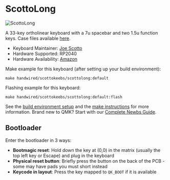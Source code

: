 # ScottoLong

![ScottoLong](https://i.imgur.com/AEQWXLlh.jpeg)

A 33-key ortholinear keyboard with a 7u spacebar and two 1.5u function keys. Case files available [here](https://github.com/joe-scotto/scottokeebs).

* Keyboard Maintainer: [Joe Scotto](https://github.com/joe-scotto)
* Hardware Supported: RP2040
* Hardware Availability: [Amazon](https://amazon.com)

Make example for this keyboard (after setting up your build environment):

    make handwired/scottokeebs/scottolong:default

Flashing example for this keyboard:

    make handwired/scottokeebs/scottolong:default:flash

See the [build environment setup](https://docs.qmk.fm/#/getting_started_build_tools) and the [make instructions](https://docs.qmk.fm/#/getting_started_make_guide) for more information. Brand new to QMK? Start with our [Complete Newbs Guide](https://docs.qmk.fm/#/newbs).

## Bootloader

Enter the bootloader in 3 ways:

* **Bootmagic reset**: Hold down the key at (0,0) in the matrix (usually the top left key or Escape) and plug in the keyboard
* **Physical reset button**: Briefly press the button on the back of the PCB - some may have pads you must short instead
* **Keycode in layout**: Press the key mapped to `QK_BOOT` if it is available
